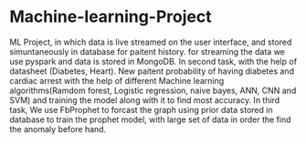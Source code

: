 # Machine-learning-Project
ML Project, in which data is live streamed on the user interface, and stored simuntaneously in database for paitent history.  for streaming the data we use pyspark and data is stored in MongoDB.  In second task, with the help of datasheet (Diabetes, Heart). New paitent probability of having diabetes and cardiac arrest with the help of different Machine learning algorithms(Ramdom forest, Logistic regression, naive bayes, ANN, CNN and SVM) and training the model along with it to find most accuracy.  In third task, We use FbProphet to forcast the graph using prior data stored in database to train the prophet model, with large set of data in order the find the anomaly before hand. 
